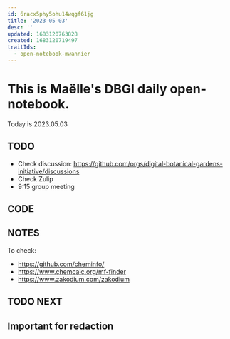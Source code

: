 ```yaml
---
id: 6racx5phy5ohu14wqgf61jg
title: '2023-05-03'
desc: ''
updated: 1683120763828
created: 1683120719497
traitIds:
  - open-notebook-mwannier
---
```



# This is Maëlle's DBGI daily open-notebook.

Today is 2023.05.03


## TODO

- Check discussion: https://github.com/orgs/digital-botanical-gardens-initiative/discussions
- Check Zulip
- 9:15 group meeting

## CODE

## NOTES

To check: 
- https://github.com/cheminfo/
- https://www.chemcalc.org/mf-finder
- https://www.zakodium.com/zakodium

## TODO NEXT



## Important for redaction
